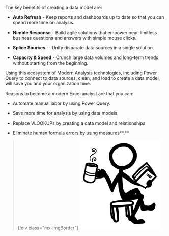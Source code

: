 The key benefits of creating a data model are:

- **Auto Refresh** - Keep reports and dashboards up to date so that you can spend more time on analysis.

- **Nimble Response** - Build agile solutions that empower near-limitless business questions and answers with simple mouse clicks.

- **Splice Sources** -- Unify disparate data sources in a single solution.

- **Capacity & Speed** - Crunch large data volumes and long-term trends without starting from the beginning.

Using this ecosystem of Modern Analysis technologies, including Power Query to connect to data sources, clean, and load to create a data model, will save you and your organization time.

Reasons to become a modern Excel analyst are that you can:

- Automate manual labor by using Power Query.

- Save more time for analysis by using data models.

- Replace VLOOKUPs by creating a data model and relationships.

- Eliminate human formula errors by using measures**.**

> [!div class="mx-imgBorder"]
> [![Stick figure drinking coffee and reading](../media/17-coffee.png)](../media/17-coffee.png#lightbox)
